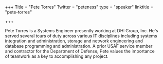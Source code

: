 +++
Title = "Pete Torres"
Twitter = "peteness"
type = "speaker"
linktitle = "pete-torres"

+++

Pete Torres is a Systems Engineer presently working at DHI Group, Inc. He's served several tours of duty across various IT
disciplines including systems integration and administration, storage and network engineering and database programming and
administration. A prior USAF service member and contractor for the Department of Defense, Pete values the importance of
teamwork as a key to accomplishing any project.
